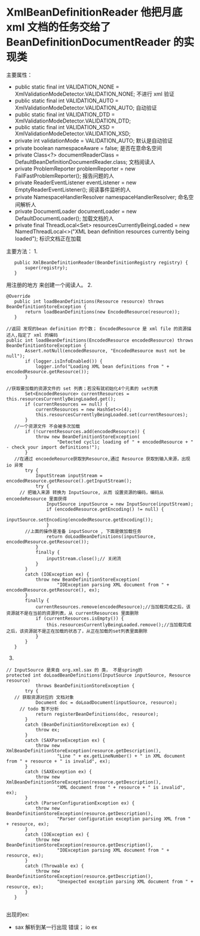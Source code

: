 #  XmlBeanDefinitionReader 他把月底 xml 文档的任务交给了 BeanDefinitionDocumentReader 的实现类

主要属性：
- public static final int VALIDATION_NONE = XmlValidationModeDetector.VALIDATION_NONE; 不进行 xml 验证
- 	public static final int VALIDATION_AUTO = XmlValidationModeDetector.VALIDATION_AUTO; 自动验证
- public static final int VALIDATION_DTD = XmlValidationModeDetector.VALIDATION_DTD;
- 	public static final int VALIDATION_XSD = XmlValidationModeDetector.VALIDATION_XSD;
- private int validationMode = VALIDATION_AUTO; 默认是自动验证
- private boolean namespaceAware = false; 是否在意命名空间
- private Class<?> documentReaderClass = DefaultBeanDefinitionDocumentReader.class; 文档阅读人
- 	private ProblemReporter problemReporter = new FailFastProblemReporter(); 报告问题的人
- 	private ReaderEventListener eventListener = new EmptyReaderEventListener(); 阅读事件监听的人
- 	private NamespaceHandlerResolver namespaceHandlerResolver; 命名空间解析人
- private DocumentLoader documentLoader = new DefaultDocumentLoader(); 加载文档的人
- private final ThreadLocal<Set<EncodedResource>> resourcesCurrentlyBeingLoaded =
			new NamedThreadLocal<>("XML bean definition resources currently being loaded");  标识文档正在加载
      
   
   
 主要方法：
 1.
 ```
 	public XmlBeanDefinitionReader(BeanDefinitionRegistry registry) {
		super(registry);
	}
 
 ```
 用注册的地方 来创建一个阅读人。
 2.
 ```
 @Override
	public int loadBeanDefinitions(Resource resource) throws BeanDefinitionStoreException {
		return loadBeanDefinitions(new EncodedResource(resource));
	}
 ```
 
 ```
 //返回 发现的bean definition 的个数； EncodedResource 是 xml file 的资源描述人,指定了 xml 的编码
 public int loadBeanDefinitions(EncodedResource encodedResource) throws BeanDefinitionStoreException {
		Assert.notNull(encodedResource, "EncodedResource must not be null");
		if (logger.isInfoEnabled()) {
			logger.info("Loading XML bean definitions from " + encodedResource.getResource());
		}

//获取要加载的资源文件的 set 列表；若没有就初始化4个元素的 set列表
		Set<EncodedResource> currentResources = this.resourcesCurrentlyBeingLoaded.get();
		if (currentResources == null) {
			currentResources = new HashSet<>(4);
			this.resourcesCurrentlyBeingLoaded.set(currentResources);
		}
    //一个资源文件 不会被多次加载
		if (!currentResources.add(encodedResource)) {
			throw new BeanDefinitionStoreException(
					"Detected cyclic loading of " + encodedResource + " - check your import definitions!");
		}
    //在通过 encoedeReource获取到Resource,通过 Resource 获取到输入来源，出现 io 异常
		try {
			InputStream inputStream = encodedResource.getResource().getInputStream();
			try {
      // 把输入来源 转换为 InputSource, 从而 设置资源的编码，编码从encoedeResource 里面获得
				InputSource inputSource = new InputSource(inputStream);
				if (encodedResource.getEncoding() != null) {
					inputSource.setEncoding(encodedResource.getEncoding());
				}
        //上面的操作是准备 inputSource , 下面是做加载任务
				return doLoadBeanDefinitions(inputSource, encodedResource.getResource());
			}
			finally {
				inputStream.close();// 关闭流
			}
		}
		catch (IOException ex) {
			throw new BeanDefinitionStoreException(
					"IOException parsing XML document from " + encodedResource.getResource(), ex);
		}
		finally {
			currentResources.remove(encodedResource);//当加载完成之后，该资源就不是在当前的资源列表，从 currentResources 里面删除
			if (currentResources.isEmpty()) {
				this.resourcesCurrentlyBeingLoaded.remove();//当加载完成之后，该资源就不是正在加载的状态了，从正在加载的set列表里面删除
			}
		}
	}

 ```
 3.
 ```
 // InputSource 是来自 org.xml.sax 的 类， 不是spring的
 protected int doLoadBeanDefinitions(InputSource inputSource, Resource resource)
			throws BeanDefinitionStoreException {
		try {
    // 获取资源对应的 文档对象
			Document doc = doLoadDocument(inputSource, resource);
      // todo 暂不分析
			return registerBeanDefinitions(doc, resource);
		}
		catch (BeanDefinitionStoreException ex) {
			throw ex;
		}
		catch (SAXParseException ex) {
			throw new XmlBeanDefinitionStoreException(resource.getDescription(),
					"Line " + ex.getLineNumber() + " in XML document from " + resource + " is invalid", ex);
		}
		catch (SAXException ex) {
			throw new XmlBeanDefinitionStoreException(resource.getDescription(),
					"XML document from " + resource + " is invalid", ex);
		}
		catch (ParserConfigurationException ex) {
			throw new BeanDefinitionStoreException(resource.getDescription(),
					"Parser configuration exception parsing XML from " + resource, ex);
		}
		catch (IOException ex) {
			throw new BeanDefinitionStoreException(resource.getDescription(),
					"IOException parsing XML document from " + resource, ex);
		}
		catch (Throwable ex) {
			throw new BeanDefinitionStoreException(resource.getDescription(),
					"Unexpected exception parsing XML document from " + resource, ex);
		}
	}

 
 ``` 
 出现的ex:
 - sax 解析到某一行出现 错误； io ex
